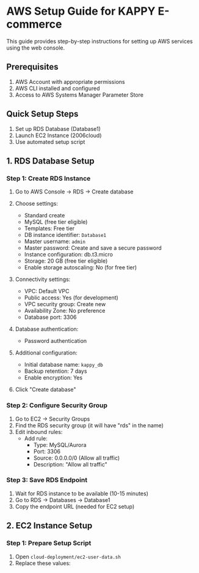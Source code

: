# AWS Setup Guide for KAPPY E-commerce

This guide provides step-by-step instructions for setting up AWS services using the web console.

## Prerequisites
1. AWS Account with appropriate permissions
2. AWS CLI installed and configured
3. Access to AWS Systems Manager Parameter Store

## Quick Setup Steps

1. Set up RDS Database (Database1)
2. Launch EC2 Instance (2006cloud)
3. Use automated setup script

## 1. RDS Database Setup

### Step 1: Create RDS Instance

1. Go to AWS Console → RDS → Create database
2. Choose settings:
   - Standard create
   - MySQL (free tier eligible)
   - Templates: Free tier
   - DB instance identifier: `Database1`
   - Master username: `admin`
   - Master password: Create and save a secure password
   - Instance configuration: db.t3.micro
   - Storage: 20 GB (free tier eligible)
   - Enable storage autoscaling: No (for free tier)

3. Connectivity settings:
   - VPC: Default VPC
   - Public access: Yes (for development)
   - VPC security group: Create new
   - Availability Zone: No preference
   - Database port: 3306

4. Database authentication:
   - Password authentication

5. Additional configuration:
   - Initial database name: `kappy_db`
   - Backup retention: 7 days
   - Enable encryption: Yes

6. Click "Create database"

### Step 2: Configure Security Group

1. Go to EC2 → Security Groups
2. Find the RDS security group (it will have "rds" in the name)
3. Edit inbound rules:
   - Add rule:
     - Type: MySQL/Aurora
     - Port: 3306
     - Source: 0.0.0.0/0 (Allow all traffic)
     - Description: "Allow all traffic"

### Step 3: Save RDS Endpoint

1. Wait for RDS instance to be available (10-15 minutes)
2. Go to RDS → Databases → Database1
3. Copy the endpoint URL (needed for EC2 setup)

## 2. EC2 Instance Setup

### Step 1: Prepare Setup Script

1. Open `cloud-deployment/ec2-user-data.sh`
2. Replace these values:
